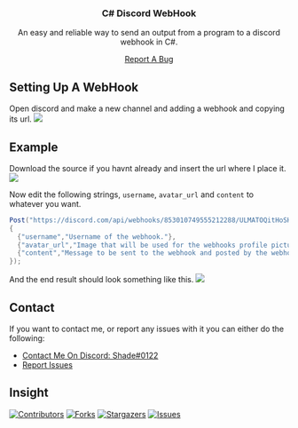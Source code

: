 <h3 align="center">C# Discord WebHook</h3>
<p align="center">
  An easy and reliable way to send an output from a program to a discord webhook in C#.
  <p align="center">
    <a href="https://github.com/Shade0122/Discord-WebHook/issues">Report A Bug</a>
  </p>
</p>

## Setting Up A WebHook
Open discord and make a new channel and adding a webhook and copying its url.
<img src="https://cdn.discordapp.com/attachments/798546575395258379/853016696373248040/v9yp9Y13.gif"/>

## Example
Download the source if you havnt already and insert the url where I place it.
<img src="https://cdn.discordapp.com/attachments/764410688957186058/853017308050096138/v9yp9Y13.gif"/>

Now edit the following strings, `username`, `avatar_url` and `content` to whatever you want.
```CS
Post("https://discord.com/api/webhooks/853010749555212288/ULMATOQitHoSHMJM_Jaw5TsTWSPSi3KvqveESVW4VIKfL9v2BTB-EVYo5vnWzUuXubNI" /*Example of a webhook url.*/, new NameValueCollection()
{
  {"username","Username of the webhook."},
  {"avatar_url","Image that will be used for the webhooks profile picture."},
  {"content","Message to be sent to the webhook and posted by the webhook."},
});
```

And the end result should look something like this.
<img src="https://cdn.discordapp.com/attachments/836367577847431208/853012373861695532/v9yp9Y13.gif"/>

## Contact
If you want to contact me, or report any issues with it you can either do the following:
* [Contact Me On Discord: Shade#0122](https://discord.com)
* [Report Issues](https://github.com/Shade0122/Discord-WebHook/issues)

## Insight
[![Contributors][contributors-shield]][contributors-url]
[![Forks][forks-shield]][forks-url]
[![Stargazers][stars-shield]][stars-url]
[![Issues][issues-shield]][issues-url]

[contributors-shield]: https://img.shields.io/github/contributors/Shade0122/Discord-WebHook.svg?style=for-the-badge
[contributors-url]: https://github.com/Shade0122/Discord-WebHook/graphs/contributors
[forks-shield]: https://img.shields.io/github/forks/Shade0122/Discord-WebHook.svg?style=for-the-badge
[forks-url]: https://github.com/Shade0122/Discord-WebHook/network/members
[stars-shield]: https://img.shields.io/github/stars/Shade0122/Discord-WebHook.svg?style=for-the-badge
[stars-url]: https://github.com/Shade0122/Discord-WebHook/stargazers
[issues-shield]: https://img.shields.io/github/issues/Shade0122/Discord-WebHook.svg?style=for-the-badge
[issues-url]: https://github.com/Shade0122/Discord-WebHook/issues
